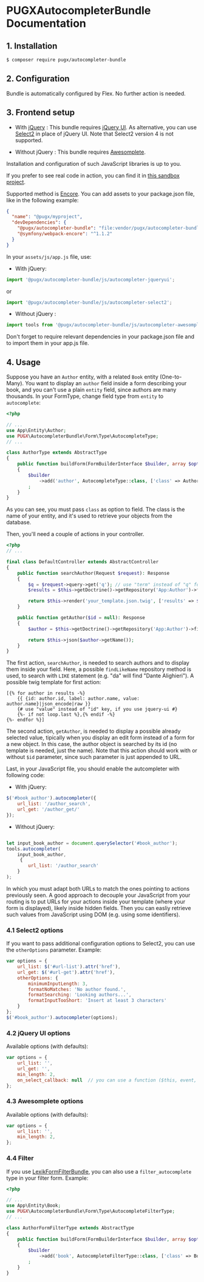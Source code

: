PUGXAutocompleterBundle Documentation
=====================================

## 1. Installation

``` bash
$ composer require pugx/autocompleter-bundle
```

## 2. Configuration

Bundle is automatically configured by Flex. No further action is needed.

## 3. Frontend setup

* With [jQuery](http://jquery.com/) :
    This bundle requires [jQuery UI](http://jqueryui.com/).
    As alternative, you can use [Select2](https://select2.github.io/) in place of jQuery UI.
    Note that Select2 version 4 is not supported.

* Without jQuery :
    This bundle requires [Awesomplete](https://projects.verou.me/awesomplete/).

Installation and configuration of such JavaScript libraries is up to you.

If you prefer to see real code in action, you can find it in [this sandbox project](https://github.com/garak/AutoCompleterSandbox).

Supported method is [Encore](https://symfony.com/doc/current/frontend.html).
You can add assets to your package.json file, like in the following example:
``` json
{
  "name": "@pugx/myproject",
  "devDependencies": {
    "@pugx/autocompleter-bundle": "file:vendor/pugx/autocompleter-bundle/assets",
    "@symfony/webpack-encore": "^1.1.2"
  }
}

```

In your `assets/js/app.js` file, use:

* With jQuery:

``` js
import '@pugx/autocompleter-bundle/js/autocompleter-jqueryui';

```

or

``` js
import '@pugx/autocompleter-bundle/js/autocompleter-select2';
```

* Without jQuery :

``` js
import tools from '@pugx/autocompleter-bundle/js/autocompleter-awesomplete';
```

Don't forget to require relevant dependencies in your package.json file and to import
them in your app.js file.

## 4. Usage

Suppose you have an `Author` entity, with a related `Book` entity (One-to-Many).
You want to display an `author` field inside a form describing your book, and you can't
use a plain `entity` field, since authors are many thousands.
In your FormType, change field type from `entity` to `autocomplete`:

``` php
<?php

// ...
use App\Entity\Author;
use PUGX\AutocompleterBundle\Form\Type\AutocompleteType;
// ...

class AuthorType extends AbstractType
{
    public function buildForm(FormBuilderInterface $builder, array $options): void
    {
        $builder
            ->add('author', AutocompleteType::class, ['class' => Author::class])
        ;
    }
}
```

As you can see, you must pass `class` as option to field. The class is the name of
your entity, and it's used to retrieve your objects from the database.

Then, you'll need a couple of actions in your controller.

``` php
<?php
// ...

final class DefaultController extends AbstractController
{
    public function searchAuthor(Request $request): Response
    {
        $q = $request->query->get('q'); // use "term" instead of "q" for jquery-ui
        $results = $this->getDoctrine()->getRepository('App:Author')->findLikeName($q);

        return $this->render('your_template.json.twig', ['results' => $results]);
    }

    public function getAuthor($id = null): Response
    {
        $author = $this->getDoctrine()->getRepository('App:Author')->find($id);

        return $this->json($author->getName());
    }
}
```

The first action, `searchAuthor`, is needed to search authors and to display them
inside your field. Here, a possible `findLikeName` repository method is used, to
search with `LIKE` statement (e.g. "da" will find "Dante Alighieri").
A possible twig template for first action:

``` twig
[{% for author in results -%}
    {{ {id: author.id, label: author.name, value: author.name}|json_encode|raw }}
    {# use "value" instead of "id" key, if you use jquery-ui #}
    {%- if not loop.last %},{% endif -%}
{%- endfor %}]
```

The second action, `getAuthor`, is needed to display a possible already selected value,
tipically when you display an edit form instead of a form for a new object.
In this case, the author object is searched by its id (no template is needed, just the name).
Note that this action should work with or without `$id` parameter, since such parameter is just appended to URL.

Last, in your JavaScript file, you should enable the autcompleter with following code:

* With jQuery:
``` javascript
$('#book_author').autocompleter({
    url_list: '/author_search',
    url_get: '/author_get/'
});
```

* Without jQuery:
``` javascript

let input_book_author = document.querySelector('#book_author');
tools.autocompleter(
    input_book_author,
     {
        url_list: '/author_search'
    }
);
```

In which you must adapt both URLs to match the ones pointing to actions previously seen.
A good approach to decouple your JavaScript from your routing is to put URLs for your actions inside
your template (where your form is displayed), likely inside hidden fields. Then you can easliy retrieve
such values from JavaScript using DOM (e.g. using some identifiers).

### 4.1 Select2 options

If you want to pass additional configuration options to Select2, you can use the `otherOptions` parameter.
Example:

``` javascript
var options = {
    url_list: $('#url-list').attr('href'),
    url_get: $('#url-get').attr('href'),
    otherOptions: {
        minimumInputLength: 3,
        formatNoMatches: 'No author found.',
        formatSearching: 'Looking authors...',
        formatInputTooShort: 'Insert at least 3 characters'
    }
};
$('#book_author').autocompleter(options);
```

### 4.2 jQuery UI options

Available options (with defaults):

``` javascript
var options = {
    url_list: '',
    url_get: '',
    min_length: 2,
    on_select_callback: null  // you can use a function ($this, event, ui) here
};
```

### 4.3 Awesomplete options

Available options (with defaults):

``` javascript
var options = {
    url_list: '',
    min_length: 2,
};
```

### 4.4 Filter

If you use [LexikFormFilterBundle](https://github.com/lexik/LexikFormFilterBundle), you can also use a
`filter_autocomplete` type in your filter form.
Example:

``` php
<?php

// ...
use App\Entity\Book;
use PUGX\AutocompleterBundle\Form\Type\AutocompleteFilterType;
// ...

class AuthorFormFilterType extends AbstractType
{
    public function buildForm(FormBuilderInterface $builder, array $options): void
    {
        $builder
            ->add('book', AutocompleteFilterType::class, ['class' => Book::class])
        ;
    }
}
```

